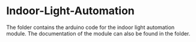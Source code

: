 # Indoor-Light-Automation

The folder contains the arduino code for the indoor light automation module. The documentation of the module can also be found in the folder.
